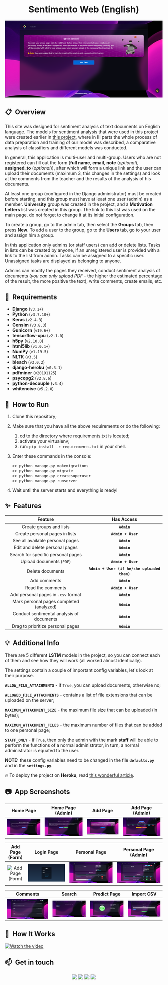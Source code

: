 <h1 align="center">Sentimento Web (English)</h1>

<p align="center">
  <img src="img/add.png" alt="Sentimento" width="800">
</p>

## 📋 &nbsp;Overview

This site was designed for sentiment analysis of text documents on English language. The models for sentiment analysis that were used in this project were created earlier in [this project](https://github.com/JackShen1/sentimento-en), where in III parts the whole process of data preparation and training of our model was described, a comparative analysis of classifiers and different models was conducted. 

In general, this application is multi-user and multi-group. Users who are not registered can fill out the form (**full name**, **email**, **note** (_optional_), **assigned_to** (_optional_)), after which will form a unique link and the user can upload their documents (maximum 3, this changes in the settings) and look at the comments from the teacher and the results of the analysis of his documents.

At least one group (configured in the Django administrator) must be created before starting, and this group must have at least one user (admin) as a member. **University** group was created in the project, and a **Motivation Letters** list was created in this group. The link to this list was used on the main page, do not forget to change it at its initial configuration.

To create a group, go to the admin tab, then select the **Groups** tab, then press **New**. To add a user to the group, go to the **Users** tab, go to your user and assign him a group.

In this application only admins (or staff users) can add or delete lists. Tasks in lists can be created by anyone, if an unregistered user is provided with a link to the list from admin. Tasks can be assigned to a specific user. Unassigned tasks are displayed as belonging to anyone.

Admins can modify the pages they received, conduct sentiment analysis of documents (_you can only upload PDF_ - the higher the estimated percentage of the result, the more positive the text), write comments, create emails, etc.


## 📝 &nbsp;Requirements

- **Django** (`v3.1+`)
- **Python** (`v3.7.10+`)
- **Keras** (`v2.4.3`)
- **Gensim** (`v3.8.3`)
- **Gunicorn** (`v19.6+`)
- **tensorflow-cpu** (`v2.1.0`)
- **h5py** (`v2.10.0`)
- **html5lib** (`v1.0.1+`)
- **NumPy** (`v1.19.5`)
- **NLTK** (`v3.5`)
- **bleach** (`v3.0.2`)
- **django-heroku** (`v0.3.1`)
- **pdfminer** (`v20191125`)
- **psycopg2** (`v2.8.6`)
- **python-decouple** (`v3.4`)
- **whitenoise** (`v5.2.0`)


## 🚀 &nbsp;How to Run

1. Clone this repository;
2. Make sure that you have all the above requirements or do the following:
	1. cd to the directory where requirements.txt is located;
	2. activate your virtualenv;
	3. run: `pip install -r requirements.txt` in your shell.
3. Enter these commands in the console:

    ```shell
    >> python manage.py makemigrations
    >> python manage.py migrate
    >> python manage.py createsuperuser
    >> python manage.py runserver
    ```
    
4. Wait until the server starts and everything is ready!


## ✨ &nbsp;Features


|                  Feature                  |               Has Access               |
|:-----------------------------------------:|:--------------------------------------:|
| Create groups and lists                   |                  **`Admin`**               |
| Create personal pages in lists            |              **`Admin + User`**            |
| See all available personal pages          |                  **`Admin`**             |
| Edit and delete personal pages            |                 **`Admin`**                 |
| Search for specific personal pages        |                  **`Admin`**             |
| Upload documents (`PDF`)                         |              **`Admin + User`**            |
| Delete documents                          | **`Admin + User (if he/she uploaded them)`** |
| Add comments                              |                 **`Admin`**               |
| Read the comments                         |             **`Admin + User`**            |
| Add personal pages in `.csv` format          |              **`Admin`**               |
| Mark personal pages completed (analyzed)  |                 **`Admin`**              |
| Conduct sentimental analysis of documents |                **`Admin`**           |
| Drag to prioritize personal pages         |                  **`Admin`**               |

## 💡 &nbsp;Additional Info

There are 5 different **LSTM** models in the project, so you can connect each of them and see how they will work (all worked almost identically).

The settings contain a couple of important config variables, let's look at their purpose.

**`ALLOW_FILE_ATTACHMENTS`** - if `True`, you can upload documents, otherwise no;

**`ALLOWED_FILE_ATTACHMENTS`** - contains a list of file extensions that can be uploaded on the server;

**`MAXIMUM_ATTACHMENT_SIZE`** - the maximum file size that can be uploaded (in bytes);

**`MAXIMUM_ATTACHMENT_FILES`** - the maximum number of files that can be added to one personal page;

**`STAFF_ONLY`** - if `True`, then only the admin with the mark **staff** will be able to perform the functions of a normal administrator, in turn, a normal administrator is equated to the user.

**NOTE:** these config variables need to be changed in the file **`defaults.py`** and in the **`settings.py`**.

🔥 To deploy the project on **Heroku**, read [this wonderful article](https://developer.mozilla.org/en-US/docs/Learn/Server-side/Django/Deployment).

## 📷 &nbsp;App Screenshots

Home Page         |  Home Page (Admin) | Add Page      |  Add Page (Admin)
:-------------------------:|:-------------------------:|:-------------------------:|:-------------------------:
<img src="img/home.png" title="Home Page" width="100%"> |<img src="img/home_admin.png" title="Home Page (Admin)" width="100%">|<img src="img/add.png" title="Add Page" width="100%"> |<img src="img/add_admin.png" title=" Add Page (Admin)" width="100%">

Add Page (Form)         |  Login Page  |  Personal Page    |  Personal Page (Admin)
:-------------------------:|:-------------------------:|:-------------------------:|:-------------------------:
<img src="img/add-task.png" title="Add Page (Form)" width="100%"> |<img src="img/login.png" title="Login Page" width="100%">|<img src="img/pp.png" title="Personal Page" width="100%"> |<img src="img/pp_admin.png" title="Personal Page (Admin)" width="100%">

Comments        |  Search  |  Predict Page   |  Import CSV
:-------------------------:|:-------------------------:|:-------------------------:|:-------------------------:
<img src="img/comments.png" title="Comments" width="100%"> |<img src="img/search.png" title="Search" width="100%">|<img src="img/predict.png" title="Predict Page" width="100%"> |<img src="img/import.png" title="Import CSV" width="100%">

## 🎥 &nbsp;How It Works</h2>

[![Watch the video](https://i.imgur.com/KqfzFIw.png)](https://drive.google.com/file/d/1PhL8AS2SoJSxOUXxgJGQzbegpa3F49fi/view)

## 📫 &nbsp;Get in touch

<p align="center">
<a href="https://www.linkedin.com/in/yevhenii-shendrikov-6795291b8/"><img src="https://img.shields.io/badge/-Jack%20Shendrikov-0077B5?style=flat&logo=Linkedin&logoColor=white"/></a>
<a href="mailto:jackshendrikov@gmail.com"><img src="https://img.shields.io/badge/-Jack%20Shendrikov-D14836?style=flat&logo=Gmail&logoColor=white"/></a>
<a href="https://www.facebook.com/jack.shendrikov"><img src="https://img.shields.io/badge/-Jack%20Shendrikov-1877F2?style=flat&logo=Facebook&logoColor=white"/></a>
<a href=""><img src="https://img.shields.io/badge/-@jackshen-0088cc?style=flat&logo=Telegram&logoColor=white"/></a>
</p>
